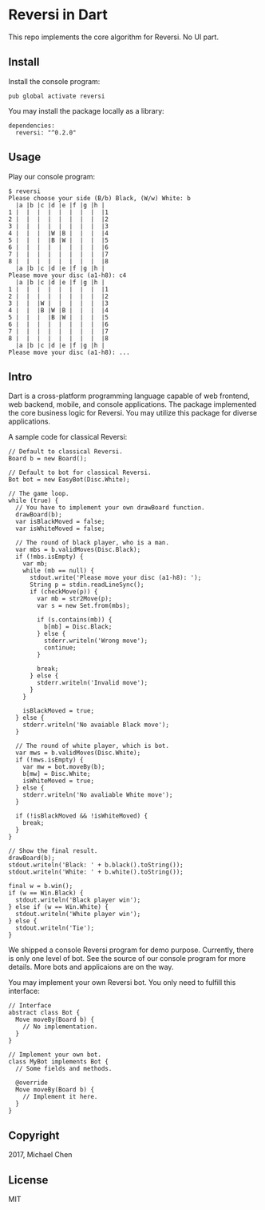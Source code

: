 # Reversi in Dart

This repo implements the core algorithm for Reversi. No UI part.

## Install

Install the console program:

```
pub global activate reversi
```

You may install the package locally as a library:

```
dependencies:
  reversi: "^0.2.0"
```

## Usage

Play our console program:

```
$ reversi
Please choose your side (B/b) Black, (W/w) White: b
  |a |b |c |d |e |f |g |h |  
1 |  |  |  |  |  |  |  |  |1 
2 |  |  |  |  |  |  |  |  |2 
3 |  |  |  |  |  |  |  |  |3 
4 |  |  |  |W |B |  |  |  |4 
5 |  |  |  |B |W |  |  |  |5 
6 |  |  |  |  |  |  |  |  |6 
7 |  |  |  |  |  |  |  |  |7 
8 |  |  |  |  |  |  |  |  |8 
  |a |b |c |d |e |f |g |h |  
Please move your disc (a1-h8): c4
  |a |b |c |d |e |f |g |h |  
1 |  |  |  |  |  |  |  |  |1 
2 |  |  |  |  |  |  |  |  |2 
3 |  |  |W |  |  |  |  |  |3 
4 |  |  |B |W |B |  |  |  |4 
5 |  |  |  |B |W |  |  |  |5 
6 |  |  |  |  |  |  |  |  |6 
7 |  |  |  |  |  |  |  |  |7 
8 |  |  |  |  |  |  |  |  |8 
  |a |b |c |d |e |f |g |h |  
Please move your disc (a1-h8): ...
```

## Intro

Dart is a cross-platform programming language capable of web frontend, web backend, mobile, and console applications. The package implemented the core business logic for Reversi. You may utilize this package for diverse applications.

A sample code for classical Reversi:

```
// Default to classical Reversi.
Board b = new Board();

// Default to bot for classical Reversi.
Bot bot = new EasyBot(Disc.White);

// The game loop.
while (true) {
  // You have to implement your own drawBoard function.
  drawBoard(b);
  var isBlackMoved = false;
  var isWhiteMoved = false;

  // The round of black player, who is a man.
  var mbs = b.validMoves(Disc.Black);
  if (!mbs.isEmpty) {
    var mb;
    while (mb == null) {
      stdout.write('Please move your disc (a1-h8): ');
      String p = stdin.readLineSync();
      if (checkMove(p)) {
        var mb = str2Move(p);
        var s = new Set.from(mbs);

        if (s.contains(mb)) {
          b[mb] = Disc.Black;
        } else {
          stderr.writeln('Wrong move');
          continue;
        }

        break;
      } else {
        stderr.writeln('Invalid move');
      }
    }

    isBlackMoved = true;
  } else {
    stderr.writeln('No avaiable Black move');
  }

  // The round of white player, which is bot.
  var mws = b.validMoves(Disc.White);
  if (!mws.isEmpty) {
    var mw = bot.moveBy(b);
    b[mw] = Disc.White;
    isWhiteMoved = true;
  } else {
    stderr.writeln('No avaliable White move');
  }

  if (!isBlackMoved && !isWhiteMoved) {
    break;
  }
}

// Show the final result.
drawBoard(b);
stdout.writeln('Black: ' + b.black().toString());
stdout.writeln('White: ' + b.white().toString());

final w = b.win();
if (w == Win.Black) {
  stdout.writeln('Black player win');
} else if (w == Win.White) {
  stdout.writeln('White player win');
} else {
  stdout.writeln('Tie');
}
```

We shipped a console Reversi program for demo purpose. Currently, there is only one level of bot. See the source of our console program for more details. More bots and applicaions are on the way.

You may implement your own Reversi bot. You only need to fulfill this interface:

```
// Interface
abstract class Bot {
  Move moveBy(Board b) {
    // No implementation.
  }
}

// Implement your own bot.
class MyBot implements Bot {
  // Some fields and methods.

  @override
  Move moveBy(Board b) {
    // Implement it here.
  }
}
```

## Copyright

2017, Michael Chen

## License

MIT